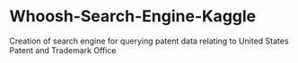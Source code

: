 # Whoosh-Search-Engine-Kaggle
Creation of search engine for querying patent data relating to United States Patent and Trademark Office
